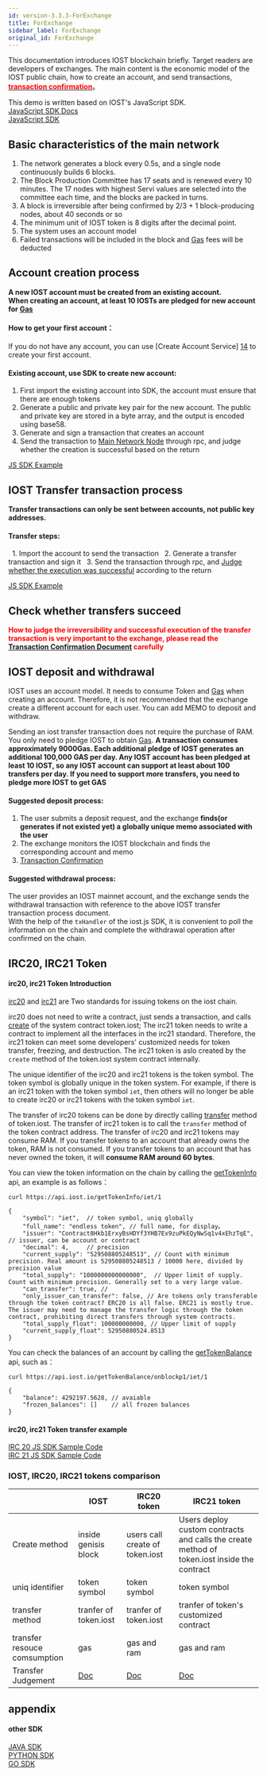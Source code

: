 ```yaml
---
id: version-3.3.3-ForExchange
title: ForExchange
sidebar_label: ForExchange
original_id: ForExchange
---
```


This documentation introduces IOST blockchain briefly. Target readers are developers of exchanges. The main content is the economic model of the IOST public chain, how to create an account, and send transactions, [<font color="#f00"><b>transaction confirmation</b></font>][1]。

This demo is written based on IOST's JavaScript SDK.    
[JavaScript SDK Docs](7-iost-js/IOST-class.md)   
[JavaScript SDK](https://github.com/iost-official/iost.js)

## Basic characteristics of the main network

1. The network generates a block every 0.5s, and a single node continuously builds 6 blocks.
2. The Block Production Committee has 17 seats and is renewed every 10 minutes. The 17 nodes with highest Servi values are selected into the committee each time, and the blocks are packed in turns.
3. A block is irreversible after being confirmed by 2/3 + 1 block-producing nodes, about 40 seconds or so
4. The minimum unit of IOST token is 8 digits after the decimal point.
5. The system uses an account model
6. Failed transactions will be included in the block and [Gas][2] fees will be deducted
 
## Account creation process

<b>A new IOST account must be created from an existing account.     
When creating an account, at least 10 IOSTs are pledged for new account for [Gas][3]</b>

#### How to get your first account：

If you do not have any account, you can use [Create Account Service] [14] to create your first account.   

#### Existing account, use SDK to create new account:

1. First import the existing account into SDK, the account must ensure that there are enough tokens
2. Generate a public and private key pair for the new account. The public and private key are stored in a byte array, and the output is encoded using base58.
3. Generate and sign a transaction that creates an account
4. Send the transaction to [Main Network Node][7] through rpc, and judge whether the creation is successful based on the return

[JS SDK Example](https://github.com/iost-official/iost.js/blob/master/examples/e2e_create_and_transfer.js#L127)

## IOST Transfer transaction process
**Transfer transactions can only be sent between accounts, not public key addresses.**

#### Transfer steps:
  1. Import the account to send the transaction
  2. Generate a transfer transaction and sign it
  3. Send the transaction through rpc, and [Judge whether the execution was successful][8] according to the return
 
[JS SDK Example](https://github.com/iost-official/iost.js/blob/master/examples/e2e_create_and_transfer.js#L135)

## Check whether transfers succeed
<font color="#f00"><b>How to judge the irreversibility and successful execution of the transfer transaction is very important to the exchange, please read the [Transaction Confirmation Document][9] carefully</b></font>


## IOST deposit and withdrawal 
IOST uses an account model. It needs to consume Token and [Gas][10] when creating an account. Therefore, it is not recommended that the exchange create a different account for each user. You can add MEMO to deposit and withdraw.

Sending an iost transfer transaction does not require the purchase of RAM. You only need to pledge IOST to obtain [Gas][11]. <b>A transaction consumes approximately 9000Gas. Each additional pledge of IOST generates an additional 100,000 GAS per day. Any IOST account has been pledged at least 10 IOST, so any IOST account can support at least about 100 transfers per day. If you need to support more transfers, you need to pledge more IOST to get GAS</b>

#### Suggested deposit process:
1. The user submits a deposit request, and the exchange <b>finds(or generates if not existed yet) a globally unique memo associated with the user</b>
2. The exchange monitors the IOST blockchain and finds the corresponding account and memo
3. [Transaction Confirmation][12]

#### Suggested withdrawal process:
The user provides an IOST mainnet account, and the exchange sends the withdrawal transaction with reference to the above IOST transfer transaction process document.   
With the help of the `txHandler` of the iost.js SDK, it is convenient to poll the information on the chain and complete the withdrawal operation after confirmed on the chain.

## IRC20, IRC21 Token
#### irc20, irc21 Token Introduction
[irc20](3-smart-contract/Token.md) and [irc21](3-smart-contract/Token20.1.md) are Two standards for issuing tokens on the iost chain.      

irc20 does not need to write a contract, just sends a transaction, and calls [create](6-reference/TokenContract.md#createtokensym-issuer-totalsupply-config) of the system contract token.iost; The irc21 token needs to write a contract to implement all the interfaces in the irc21 standard. Therefore, the irc21 token can meet some developers' customized needs for token transfer, freezing, and destruction. The irc21 token is aslo created by the `create` method of the token.iost system contract internally.      

The unique identifier of the irc20 and irc21 tokens is the token symbol. The token symbol is globally unique in the token system. For example, if there is an irc21 token with the token symbol `iet`, then others will no longer be able to create irc20 or irc21 tokens with the token symbol `iet`.     

The transfer of irc20 tokens can be done by directly calling [transfer](6-reference/TokenContract.md#transfertokensym-from-to-amount-memo) method of token.iost. The transfer of irc21 token is to call the `transfer` method of the token contract address. The transfer of irc20 and irc21 tokens may consume RAM. If you transfer tokens to an account that already owns the token, RAM is not consumed. If you transfer tokens to an account that has never owned the token, it will **consume RAM around 60 bytes**.    

You can view the token information on the chain by calling the [getTokenInfo](6-reference/API.md#gettokeninfo-symbol-by-_longest-_chain) api, an example is as follows：

```
curl https://api.iost.io/getTokenInfo/iet/1

{
	"symbol": "iet",  // token symbol, uniq globally
	"full_name": "endless token", // full name, for display。
	"issuer": "Contract8Hkb1ErxyBsHDYf3YHB7Ex9zuPkEQyNwSq1v4xEhzTqE", // issuer, can be account or contract
	"decimal": 4,     // precision
	"current_supply": "529508805248513", // Count with minimum precision. Real amount is 529508805248513 / 10000 here, divided by precision value  
	"total_supply": "1000000000000000",  // Upper limit of supply. Count with minimum precision. Generally set to a very large value.
	"can_transfer": true, // 
	"only_issuer_can_transfer": false, // Are tokens only transferable through the token contract? ERC20 is all false. ERC21 is mostly true. The issuer may need to manage the transfer logic through the token contract, prohibiting direct transfers through system contracts.
	"total_supply_float": 100000000000, // Upper limit of supply
	"current_supply_float": 52950880524.8513
}

```

You can check the balances of an account by calling the [getTokenBalance](6-reference/API.md#gettokenbalance-account-token-by-_longest-_chain) api, such as：

```
curl https://api.iost.io/getTokenBalance/onblockp1/iet/1

{
	"balance": 4292197.5628, // avaiable
	"frozen_balances": []    // all frozen balances
}

```


#### irc20, irc21 Token transfer example
[IRC 20 JS SDK Sample Code](https://github.com/iost-official/iost.js/blob/master/examples/e2e_create_and_transfer.js#L57)  
[IRC 21 JS SDK Sample Code](https://github.com/iost-official/iost.js/blob/master/examples/e2e_create_and_transfer.js#L68)  

### IOST, IRC20, IRC21 tokens comparison
|        |  IOST | IRC20 token| IRC21 token |
| ------ | ------ | --------- | ----------  |
| Create method | inside genisis block | users call create of token.iost | Users deploy custom contracts and calls the create method of token.iost inside the contract |
| uniq identifier | token symbol | token symbol | token symbol |
| transfer method | tranfer of token.iost | tranfer of token.iost | tranfer of token's customized contract |
| transfer resouce comsumption|  gas |  gas and ram |  gas and ram |
| Transfer Judgement | [Doc](6-reference/TransferJudgement.md) | [Doc](6-reference/TransferJudgement.md) | [Doc](6-reference/TransferJudgement.md) |

## appendix
#### other SDK
[JAVA SDK](https://github.com/iost-official/java-sdk)  
[PYTHON SDK](https://github.com/iost-official/pyost)  
[GO SDK](https://github.com/iost-official/go-iost/tree/master/sdk)


  [1]: 6-reference/TransferJudgement.md
  [2]: 2-intro-of-iost/Economic-model.md#gas-reward
  [3]: 2-intro-of-iost/Economic-model.md#gas-reward
  [4]: https://www.purewallet.org/
  [5]: https://www.tokenpocket.pro/
  [6]: https://iost.io/
  [7]: 4-running-iost-node/Deployment.md#seed-node-list
  [8]: 6-reference/TransferJudgement.md
  [9]: 6-reference/TransferJudgement.md
  [10]: 2-intro-of-iost/Economic-model.md#gas-reward
  [11]: 2-intro-of-iost/Economic-model.md#gas-reward
  [12]: 6-reference/TransferJudgement.md
  [13]: https://www.huobiwallet.com/
  [14]: https://iostaccount.io/create
          
